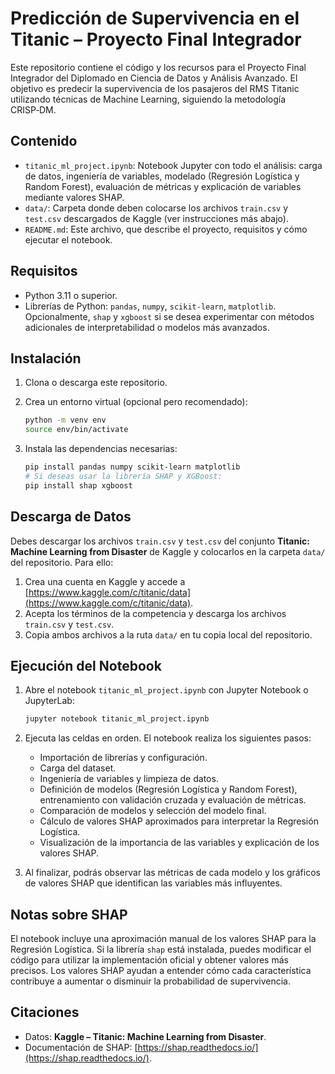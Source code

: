 


# Predicción de Supervivencia en el Titanic – Proyecto Final Integrador

Este repositorio contiene el código y los recursos para el Proyecto Final Integrador del Diplomado en Ciencia de Datos y Análisis Avanzado. El objetivo es predecir la supervivencia de los pasajeros del RMS Titanic utilizando técnicas de Machine Learning, siguiendo la metodología CRISP‑DM.

## Contenido

- `titanic_ml_project.ipynb`: Notebook Jupyter con todo el análisis: carga de datos, ingeniería de variables, modelado (Regresión Logística y Random Forest), evaluación de métricas y explicación de variables mediante valores SHAP.
- `data/`: Carpeta donde deben colocarse los archivos `train.csv` y `test.csv` descargados de Kaggle (ver instrucciones más abajo).
- `README.md`: Este archivo, que describe el proyecto, requisitos y cómo ejecutar el notebook.

## Requisitos

- Python 3.11 o superior.
- Librerías de Python: `pandas`, `numpy`, `scikit‑learn`, `matplotlib`. Opcionalmente, `shap` y `xgboost` si se desea experimentar con métodos adicionales de interpretabilidad o modelos más avanzados.

## Instalación

1. Clona o descarga este repositorio.
2. Crea un entorno virtual (opcional pero recomendado):

   ```bash
   python -m venv env
   source env/bin/activate


3. Instala las dependencias necesarias:

   ```bash
   pip install pandas numpy scikit-learn matplotlib
   # Si deseas usar la librería SHAP y XGBoost:
   pip install shap xgboost
   ```

## Descarga de Datos

Debes descargar los archivos `train.csv` y `test.csv` del conjunto **Titanic: Machine Learning from Disaster** de Kaggle y colocarlos en la carpeta `data/` del repositorio. Para ello:

1. Crea una cuenta en Kaggle y accede a [https://www.kaggle.com/c/titanic/data](https://www.kaggle.com/c/titanic/data).
2. Acepta los términos de la competencia y descarga los archivos `train.csv` y `test.csv`.
3. Copia ambos archivos a la ruta `data/` en tu copia local del repositorio.

## Ejecución del Notebook

1. Abre el notebook `titanic_ml_project.ipynb` con Jupyter Notebook o JupyterLab:

   ```bash
   jupyter notebook titanic_ml_project.ipynb
   ```

2. Ejecuta las celdas en orden. El notebook realiza los siguientes pasos:

   * Importación de librerías y configuración.
   * Carga del dataset.
   * Ingeniería de variables y limpieza de datos.
   * Definición de modelos (Regresión Logística y Random Forest), entrenamiento con validación cruzada y evaluación de métricas.
   * Comparación de modelos y selección del modelo final.
   * Cálculo de valores SHAP aproximados para interpretar la Regresión Logística.
   * Visualización de la importancia de las variables y explicación de los valores SHAP.

3. Al finalizar, podrás observar las métricas de cada modelo y los gráficos de valores SHAP que identifican las variables más influyentes.

## Notas sobre SHAP

El notebook incluye una aproximación manual de los valores SHAP para la Regresión Logística. Si la librería `shap` está instalada, puedes modificar el código para utilizar la implementación oficial y obtener valores más precisos. Los valores SHAP ayudan a entender cómo cada característica contribuye a aumentar o disminuir la probabilidad de supervivencia.

## Citaciones

* Datos: **Kaggle – Titanic: Machine Learning from Disaster**.
* Documentación de SHAP: [https://shap.readthedocs.io/](https://shap.readthedocs.io/).


